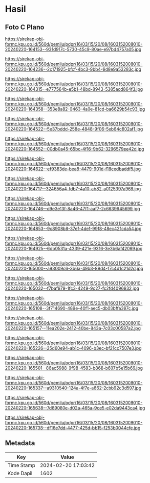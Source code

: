 # Hasil

## Foto C Plano

https://sirekap-obj-formc.kpu.go.id/560d/pemilu/pdpr/16/03/15/20/08/1603152008010-20240220-164153--931d917c-5730-45c9-80ae-e97bd4757a05.jpg

https://sirekap-obj-formc.kpu.go.id/560d/pemilu/pdpr/16/03/15/20/08/1603152008010-20240220-164236--2c171925-bfcf-4bc3-9bb4-9d8e9a53283c.jpg

https://sirekap-obj-formc.kpu.go.id/560d/pemilu/pdpr/16/03/15/20/08/1603152008010-20240220-164315--e777564b-e5b1-48bd-8943-5385acd864f3.jpg

https://sirekap-obj-formc.kpu.go.id/560d/pemilu/pdpr/16/03/15/20/08/1603152008010-20240220-164358--353e8a82-0463-4a0e-81cd-ba6629b54c93.jpg

https://sirekap-obj-formc.kpu.go.id/560d/pemilu/pdpr/16/03/15/20/08/1603152008010-20240220-164522--5e37bddd-258e-4848-9f06-5eb64c802af1.jpg

https://sirekap-obj-formc.kpu.go.id/560d/pemilu/pdpr/16/03/15/20/08/1603152008010-20240220-164552--00db0a45-65bc-4f16-9b62-3296579ee42d.jpg

https://sirekap-obj-formc.kpu.go.id/560d/pemilu/pdpr/16/03/15/20/08/1603152008010-20240220-164622--ef9383de-bea8-4479-901d-f18cedbaddf5.jpg

https://sirekap-obj-formc.kpu.go.id/560d/pemilu/pdpr/16/03/15/20/08/1603152008010-20240220-164717--324656a4-fdb7-4a10-ab82-a0125397a968.jpg

https://sirekap-obj-formc.kpu.go.id/560d/pemilu/pdpr/16/03/15/20/08/1603152008010-20240220-164746--d9e3e13f-8a46-47f1-aaf7-2c6639945699.jpg

https://sirekap-obj-formc.kpu.go.id/560d/pemilu/pdpr/16/03/15/20/08/1603152008010-20240220-164853--9c8908b8-37ef-4de1-99f8-48ec421cda54.jpg

https://sirekap-obj-formc.kpu.go.id/560d/pemilu/pdpr/16/03/15/20/08/1603152008010-20240220-164925--6db0531a-4339-421e-9316-3e3b6af42069.jpg

https://sirekap-obj-formc.kpu.go.id/560d/pemilu/pdpr/16/03/15/20/08/1603152008010-20240220-165000--a93009c6-3b6a-49b3-89d4-17c4d1c21d2d.jpg

https://sirekap-obj-formc.kpu.go.id/560d/pemilu/pdpr/16/03/15/20/08/1603152008010-20240220-165032--f7baf979-1fc3-4249-9c27-fc2fd4096932.jpg

https://sirekap-obj-formc.kpu.go.id/560d/pemilu/pdpr/16/03/15/20/08/1603152008010-20240220-165108--3f714690-489e-40f1-aec5-db03bffa397c.jpg

https://sirekap-obj-formc.kpu.go.id/560d/pemilu/pdpr/16/03/15/20/08/1603152008010-20240220-165157--11ea202e-2412-40be-843a-7c03c00587a2.jpg

https://sirekap-obj-formc.kpu.go.id/560d/pemilu/pdpr/16/03/15/20/08/1603152008010-20240220-165226--25d60e94-ab1c-4096-b3ec-bf21cc7507e3.jpg

https://sirekap-obj-formc.kpu.go.id/560d/pemilu/pdpr/16/03/15/20/08/1603152008010-20240220-165501--86ac5988-9f98-4583-b868-b607b5e15b66.jpg

https://sirekap-obj-formc.kpu.go.id/560d/pemilu/pdpr/16/03/15/20/08/1603152008010-20240220-165337--a9310540-124a-4f7e-a662-2cbb92c3d597.jpg

https://sirekap-obj-formc.kpu.go.id/560d/pemilu/pdpr/16/03/15/20/08/1603152008010-20240220-165638--7d89080e-d02a-465a-9ce5-e02da9443ca4.jpg

https://sirekap-obj-formc.kpu.go.id/560d/pemilu/pdpr/16/03/15/20/08/1603152008010-20240220-165738--df16e7dd-4477-425d-bb15-f253b0044cfe.jpg


## Metadata

| Key        | Value               |
| ---------- | ------------------- |
| Time Stamp | 2024-02-20 17:03:42 |
| Kode Dapil | 1602                |



